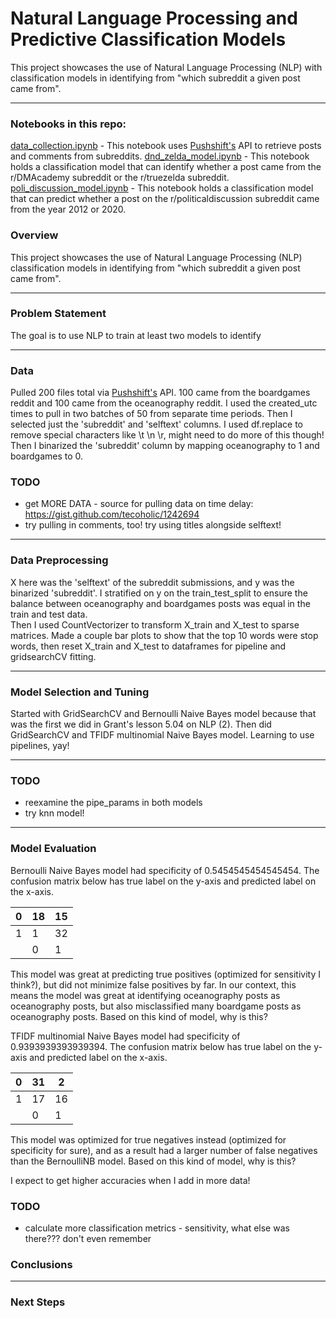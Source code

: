 # Natural Language Processing and Predictive Classification Models

This project showcases the use of Natural Language Processing (NLP) with classification models in identifying from "which subreddit a given post came from". 

---

### Notebooks in this repo:

[data_collection.ipynb](https://github.com/dgumustel/nlp_predictive_models/blob/master/data_collection.ipynb) - This notebook uses [Pushshift's](https://github.com/pushshift/api) API to retrieve posts and comments from subreddits. 
[dnd_zelda_model.ipynb]() - This notebook holds a classification model that can identify whether a post came from the r/DMAcademy subreddit or the r/truezelda subreddit. 
[poli_discussion_model.ipynb](https://github.com/dgumustel/nlp_predictive_models/blob/master/poli_discussion_model.ipynb) - This notebook holds a classification model that can predict whether a post on the r/politicaldiscussion subreddit came from the year 2012 or 2020.


### Overview

This project showcases the use of Natural Language Processing (NLP) classification models in identifying from "which subreddit a given post came from". 

---

### Problem Statement

The goal is to use NLP to train at least two models to identify 

---

### Data

Pulled 200 files total via [Pushshift's](https://github.com/pushshift/api) API. 100 came from the boardgames reddit and 100 came from the oceanography reddit. I used the created_utc times to pull in two batches of 50 from separate time periods. Then I selected just the 'subreddit' and 'selftext' columns. I used df.replace to remove special characters like \\t \\n \\r, might need to do more of this though! Then I binarized the 'subreddit' column by mapping oceanography to 1 and boardgames to 0. 

### TODO
* get MORE DATA - source for pulling data on time delay: https://gist.github.com/tecoholic/1242694
* try pulling in comments, too! try using titles alongside selftext! 

---

### Data Preprocessing

X here was the 'selftext' of the subreddit submissions, and y was the binarized 'subreddit'. I stratified on y on the train_test_split to ensure the balance between oceanography and boardgames posts was equal in the train and test data.  
Then I used CountVectorizer to transform X_train and X_test to sparse matrices. Made a couple bar plots to show that the top 10 words were stop words, then reset X_train and X_test to dataframes for pipeline and gridsearchCV fitting. 

---

### Model Selection and Tuning

Started with GridSearchCV and Bernoulli Naive Bayes model because that was the first we did in Grant's lesson 5.04 on NLP (2). Then did GridSearchCV and TFIDF multinomial Naive Bayes model. Learning to use pipelines, yay! 

---

### TODO 
* reexamine the pipe_params in both models
* try knn model! 

---

### Model Evaluation

Bernoulli Naive Bayes model had specificity of 0.5454545454545454. The confusion matrix below has true label on the y-axis and predicted label on the x-axis.

| 0 | 18 | 15 |
|---|----|----|
| 1 | 1  | 32 |
|   | 0  | 1  |

This model was great at predicting true positives (optimized for sensitivity I think?), but did not minimize false positives by far. In our context, this means the model was great at identifying oceanography posts as oceanography posts, but also misclassified many boardgame posts as oceanography posts. Based on this kind of model, why is this?



TFIDF multinomial Naive Bayes model had specificity of 0.9393939393939394. The confusion matrix below has true label on the y-axis and predicted label on the x-axis.

| 0 | 31 | 2  |
|---|----|----|
| 1 | 17 | 16 |
|   | 0  | 1  |

This model was optimized for true negatives instead (optimized for specificity for sure), and as a result had a larger number of false negatives than the BernoulliNB model. Based on this kind of model, why is this?

I expect to get higher accuracies when I add in more data! 



### TODO
* calculate more classification metrics - sensitivity, what else was there??? don't even remember

### Conclusions

---

### Next Steps


